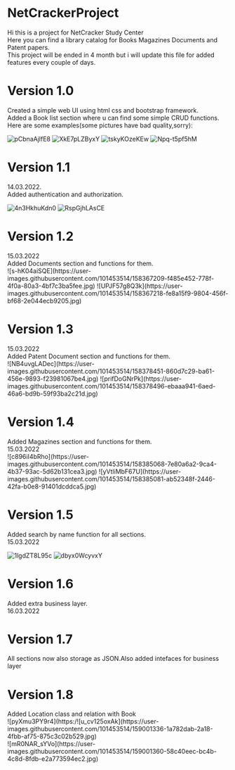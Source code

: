 # NetCrackerProject
Hi this is a project for NetCracker Study Center</br>
Here you can find a library catalog for Books Magazines Documents and Patent papers.</br>
This project will be ended in 4 month but i will update this file for added features every couple of days.


<h1>Version 1.0</h1>
Created a simple web UI using html css and bootstrap framework.</br>
Added a Book list section where u can find some simple CRUD functions.</br>
Here are some examples(some pictures have bad quality,sorry):

![pCbnaAjlfE8](https://user-images.githubusercontent.com/101453514/158174296-a283b282-d609-47d4-9133-0b483be814bb.jpg)
![XkE7pLZByxY](https://user-images.githubusercontent.com/101453514/158174392-8140ce92-3def-466c-9bac-cb9e478aa0e9.jpg)
![tskyKOzeKEw](https://user-images.githubusercontent.com/101453514/158174492-b5e3ebd4-9855-487a-ba71-59f68a5b4cb8.jpg)
![Npq-t5pf5hM](https://user-images.githubusercontent.com/101453514/158174661-ab3536a1-bf86-48c1-b357-db497102a61f.jpg)

<h1>Version 1.1</h1>
14.03.2022.</br>
Added authentication and authorization.

![4n3HkhuKdn0](https://user-images.githubusercontent.com/101453514/158181369-94dcda13-3834-44ee-906b-c6e6a7b2dd92.jpg)
![RspGjhLAsCE](https://user-images.githubusercontent.com/101453514/158181448-2972dabd-b0a5-47ce-ae7b-15f2af42e46b.jpg)
<h1>Version 1.2</h1>
15.03.2022</br>
Added Documents section and functions for them.</br>
![s-hK04aiSQE](https://user-images.githubusercontent.com/101453514/158367209-f485e452-778f-4f0a-80a3-4bf7c3ba5fee.jpg)
![UPJF57g8Q3k](https://user-images.githubusercontent.com/101453514/158367218-fe8a15f9-9804-456f-bf68-2e044ecb9205.jpg)
<h1>Version 1.3</h1>
15.03.2022</br>
Added Patent Document section and functions for them.</br>
![NB4uvgLADec](https://user-images.githubusercontent.com/101453514/158378451-860d7c29-ba61-456e-9893-f23981067be4.jpg)
![prifDoGNrPk](https://user-images.githubusercontent.com/101453514/158378496-ebaaa941-6aed-46a6-bd9b-59f93ba2c21d.jpg)
<h1>Version 1.4</h1>
Added Magazines section and functions for them.</br>
15.03.2022</br>
![c896iI4bRho](https://user-images.githubusercontent.com/101453514/158385068-7e80a6a2-9ca4-4b37-93ac-5d62b131cea3.jpg)
![yVtliMbF67U](https://user-images.githubusercontent.com/101453514/158385081-ab52348f-2446-42fa-b0e8-91401dcddca5.jpg)
<h1>Version 1.5</h1>
Added search by name function for all sections.</br>
15.03.2022</br>

![1lgdZT8L95c](https://user-images.githubusercontent.com/101453514/158422871-f7572e1a-a509-4602-a2da-6ec1c50ad330.jpg)
![dbyx0WcyvxY](https://user-images.githubusercontent.com/101453514/158423065-25ad0db7-3c7e-49f5-89fc-f3da7ad9f186.jpg)
<h1>Version 1.6</h1>
Added  extra business layer.</br>
16.03.2022</br>
<h1>Version 1.7</h1>
All sections now also storage as JSON.Also added intefaces for business layer</br>
<h1>Version 1.8</h1>
Added Location class and relation with Book</br>
![pyXmu3PY9r4](https:/![u_cv125oxAk](https://user-images.githubusercontent.com/101453514/159001336-1a782dab-2a18-4fbb-af75-875c3c02b529.jpg)
</br>
![mR0NAR_sYVo](https://user-images.githubusercontent.com/101453514/159001360-58c40eec-bc4b-4c8d-8fdb-e2a773594ec2.jpg)
